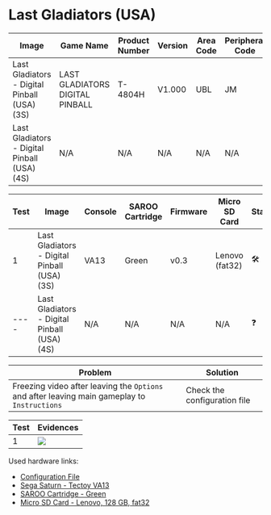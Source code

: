 # Last Gladiators (USA)

| Image                                        | Game Name                       | Product Number | Version | Area Code | Peripheral Code |
| -------------------------------------------- | ------------------------------- | -------------- | ------- | --------- | --------------- |
| Last Gladiators - Digital Pinball (USA) (3S) | LAST GLADIATORS DIGITAL PINBALL | T-4804H        | V1.000  | UBL       | JM              |
| Last Gladiators - Digital Pinball (USA) (4S) | N/A                             | N/A            | N/A     | N/A       | N/A             |

| Test | Image                                        | Console | SAROO Cartridge | Firmware | Micro SD Card  | Status                               | Time Played |
| ---- | -------------------------------------------- | ------- | --------------- | -------- | -------------- | ------------------------------------ | ----------- |
| 1    | Last Gladiators - Digital Pinball (USA) (3S) | VA13    | Green           | v0.3     | Lenovo (fat32) | :hammer_and_wrench: :checkered_flag: | 19 minutes  |
| ---- | Last Gladiators - Digital Pinball (USA) (4S) | N/A     | N/A             | N/A      | N/A            | :question:                           | N/A         |

| Problem                                                                                      | Solution                     |
| -------------------------------------------------------------------------------------------- | ---------------------------- |
| Freezing video after leaving the `Options` and after leaving main gameplay to `Instructions` | Check the configuration file |

| Test | Evidences                                                                                        |
| ---- | ------------------------------------------------------------------------------------------------ |
| 1    | [![](https://img.youtube.com/vi/80jjlTDehb8/0.jpg)](https://www.youtube.com/watch?v=80jjlTDehb8) |

Used hardware links:

- [Configuration File](https://github.com/williamdsw/saroo-configuration-list/blob/master/Regions/Retails/USA/T-4804H/README.md)
- [Sega Saturn - Tectoy VA13](../../../../Info/Consoles/VA13/README.md)
- [SAROO Cartridge - Green](../../../../Info/Cartridges/RetroGameParadiseStore/1.32F/README.md)
- [Micro SD Card - Lenovo, 128 GB, fat32](../../../../Info/SdCards/Lenovo/128GB/fat32/README.md)

